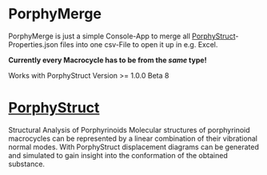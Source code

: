 # PorphyMerge
PorphyMerge is just a simple Console-App to merge all [PorphyStruct](https://github.com/JensKrumsieck/PorphyStruct)-Properties.json 
files into one csv-File to open it up in e.g. Excel. 

**Currently every Macrocycle has to be from the *same* type!**


Works with PorphyStruct Version >= 1.0.0 Beta 8


# [PorphyStruct](https://github.com/JensKrumsieck/PorphyStruct)
Structural Analysis of Porphyrinoids Molecular structures of porphyrinoid macrocycles can be represented by a linear combination of their vibrational normal modes. With PorphyStruct displacement diagrams can be generated and simulated to gain insight into the conformation of the obtained substance.
